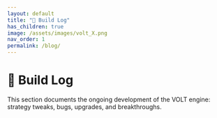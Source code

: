 ```yaml
---
layout: default
title: "🧠 Build Log"
has_children: true
image: /assets/images/volt_X.png
nav_order: 1
permalink: /blog/
---
```


# 🧠 Build Log

This section documents the ongoing development of the VOLT engine: strategy tweaks, bugs, upgrades, and breakthroughs.
